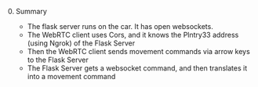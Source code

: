 0. Summary

    - The flask server runs on the car. It has open websockets.
    - The WebRTC client uses Cors, and it knows the Plntry33 address (using Ngrok) of the Flask Server
    - Then the WebRTC client sends movement commands via arrow keys to the Flask Server
    - The Flask Server gets a websocket command, and then translates it into a movement command